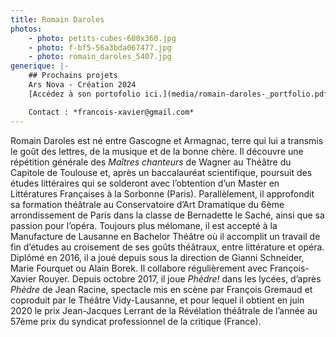 ```yaml
---
title: Romain Daroles
photos:
    - photo: petits-cubes-600x360.jpg
    - photo: f-bf5-56a3bda067477.jpg
    - photo: romain_daroles_5407.jpg
generique: |-
    ## Prochains projets
    Ars Nova - Création 2024 
    [A﻿ccédez à son portofolio ici.](media/romain-daroles-_portfolio.pdf)

    C﻿ontact : *f﻿rancois-xavier@gmail.com*
---
```


Romain Daroles est né entre Gascogne et Armagnac, terre qui lui a transmis le goût des lettres, de la musique et de la bonne chère. Il découvre une répétition générale des _Maîtres chanteurs_ de Wagner au Théâtre du Capitole de Toulouse et, après un baccalauréat scientifique, poursuit des études littéraires qui se solderont avec l’obtention d’un Master en Littératures Françaises à la Sorbonne (Paris). Parallèlement, il approfondit sa formation théâtrale au Conservatoire d’Art Dramatique du 6ème arrondissement de Paris dans la classe de Bernadette le Saché, ainsi que sa passion pour l’opéra. Toujours plus mélomane, il est accepté à la Manufacture de Lausanne en Bachelor Théâtre où il accomplit un travail de fin d’études au croisement de ses goûts théâtraux, entre littérature et opéra. Diplômé en 2016, il a joué depuis sous la direction de Gianni Schneider, Marie Fourquet ou Alain Borek. Il collabore régulièrement avec François-Xavier Rouyer. Depuis octobre 2017, il joue _Phèdre!_ dans les lycées, d’après _Phèdre_ de Jean Racine, spectacle mis en scène par François Gremaud et coproduit par le Théâtre Vidy-Lausanne, et pour lequel il obtient en juin 2020 le prix Jean-Jacques Lerrant de la Révélation théâtrale de l’année au 57ème prix du syndicat professionnel de la critique (France).
